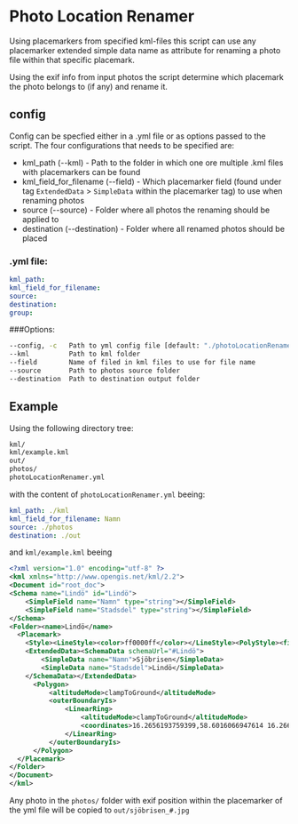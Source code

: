 # Photo Location Renamer
Using placemarkers from specified kml-files this script can use any placemarker
extended simple data name as attribute for renaming a photo file within that
specific placemark.

Using the exif info from input photos the script determine which placemark the
photo belongs to (if any) and rename it.

## config
Config can be specfied either in a .yml file or as options passed to the script.
The four configurations that needs to be specified are:
- kml_path (--kml) - Path to the folder in which one ore multiple .kml files with placemarkers can be found
- kml_field_for_filename (--field) - Which placemarker field (found under tag `ExtendedData` > `SimpleData` within the placemarker tag) to use when renaming photos
- source (--source) - Folder where all photos the renaming should be applied to
- destination (--destination) - Folder where all renamed photos should be placed

### .yml file:
```yml
kml_path:
kml_field_for_filename:
source:
destination:
group:
```

###Options:
```bash
--config, -c   Path to yml config file [default: "./photoLocationRenamer.yml"]
--kml          Path to kml folder
--field        Name of filed in kml files to use for file name
--source       Path to photos source folder
--destination  Path to destination output folder
```
## Example

Using the following directory tree:
```bash
kml/
kml/example.kml
out/
photos/
photoLocationRenamer.yml
```
with the content of `photoLocationRenamer.yml` beeing:
```yml
kml_path: ./kml
kml_field_for_filename: Namn
source: ./photos
destination: ./out
```
and `kml/example.kml` beeing
```xml
<?xml version="1.0" encoding="utf-8" ?>
<kml xmlns="http://www.opengis.net/kml/2.2">
<Document id="root_doc">
<Schema name="Lindö" id="Lindö">
	<SimpleField name="Namn" type="string"></SimpleField>
	<SimpleField name="Stadsdel" type="string"></SimpleField>
</Schema>
<Folder><name>Lindö</name>
  <Placemark>
	<Style><LineStyle><color>ff0000ff</color></LineStyle><PolyStyle><fill>0</fill></PolyStyle></Style>
	<ExtendedData><SchemaData schemaUrl="#Lindö">
		<SimpleData name="Namn">Sjöbrisen</SimpleData>
		<SimpleData name="Stadsdel">Lindö</SimpleData>
	</SchemaData></ExtendedData>
      <Polygon>
		  <altitudeMode>clampToGround</altitudeMode>
		  <outerBoundaryIs>
			  <LinearRing>
				  <altitudeMode>clampToGround</altitudeMode>
				  <coordinates>16.2656193759399,58.6016066947614 16.2661073197742,58.601457566631 16.2661081743948,58.6014583761734 16.2661447163169,58.6014468614623 16.2665395926756,58.6013248544711 16.2666149203346,58.6013005719951 16.2667204612224,58.6012593765315 16.2667777606934,58.6012302133286 16.2668823802736,58.6011723176396 16.2669445444751,58.6011358015103 16.2671083979718,58.6010421921571 16.2671671008112,58.6010088118281 16.267203891464,58.6009856263263 16.2666378969751,58.6007174257759 16.2653822697124,58.6014391884325 16.26553043941,58.601633824691 16.2656193759399,58.6016066947614</coordinates>
			  </LinearRing>
		  </outerBoundaryIs>
	  </Polygon>
  </Placemark>
</Folder>
</Document>
</kml>
```
Any photo in the `photos/` folder with exif position within the placemarker of the yml file will be copied to `out/sjöbrisen_#.jpg`
